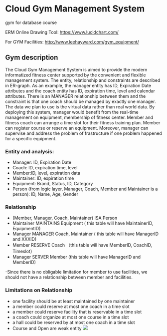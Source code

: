 # Cloud Gym Management System 
gym for database course

ERM Online Drawing Tool: https://www.lucidchart.com/

For GYM Facilities: http://www.leehayward.com/gym_equipment/

## Gym description

The Cloud Gym Management System is aimed to provide the modern informatized fitness center supported by the convenient and flexible management system. The entity, relationship and constraints are described in ER-graph. As an example, the manager entity has ID, Expiration Date attributes and the coach entity has ID, expiration time, level and calendar attributes. There is an MANAGER relationship between them and the constraint is that one coach should be managed by exactly one manager. The data we plan to use is the virtual data rather than real world data. By deploying this system, manager would benefit from the real-time management on equipment, membership of fitness center. Member and fitness coach can arrange a time slot for their fitness training plan. Member can register course or reserve an equipment. Moreover, manager can supervise and address the problem of frastructure if one problem happened for a specific equipment. 

### Entity and analysis:
- Manager: ID, Expiration Date
- Coach: ID, expiration time, level
- Member:ID, level, expiration data
- Maintainer:  ID, expiration time
- Equipment: Brand, Status, ID, Category
- Person (from logic layer, Manager, Coach, Member and Maintainer is a person): ID, Name, Age, Gender

### Relationship
- (Member, Manager, Coach, Maintainer) ISA Person
- Maintainer MAINTAINS Equipment ( this table will have MaintainerID, EquipmentID)
- Manager MANAGER Coach, Maintainer ( this table will have ManagerID and XXXID)
- Member RESERVE Coach （this table will have MemberID, CoachID, Timeslot）
- Manager SERVER Member (this table will have ManagerID and MemberID)

-Since there is no obligable limitation for member to use facilities, we should not have a relationship between member and facilities.

### Limitations on Relationship
- one facility should be at least maintained by one maintainer
- a member could reserve at most one coach in a time slot
- a member could reserve facility that is reservable in a time slot
- a coach could organize at most one course in a time slot
- a hall could be reserved by at most one coach in a time slot
- Course and Open are weak entity
![](https://octodex.github.com/images/yaktocat.png)
